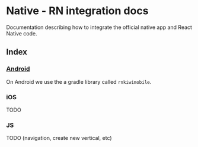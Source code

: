 # Native - RN integration docs

Documentation describing how to integrate the official native app and React Native code.

## Index

### [Android](android)
On Android we use the a gradle library called `rnkiwimobile`.

### iOS
TODO

### JS
TODO (navigation, create new vertical, etc)
